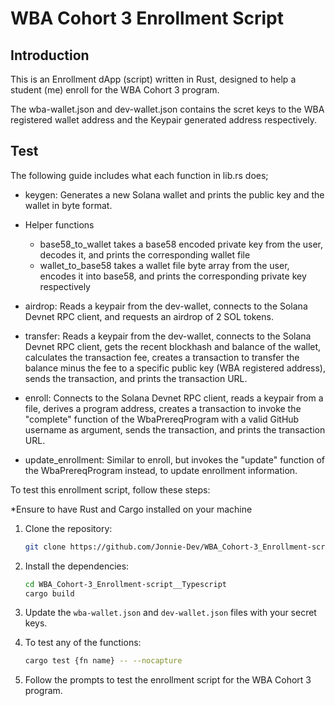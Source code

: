 # WBA Cohort 3 Enrollment Script

## Introduction

This is an Enrollment dApp (script) written in Rust, designed to help a student (me) enroll for the WBA Cohort 3 program.

The wba-wallet.json and dev-wallet.json contains the scret keys to the WBA registered wallet address and the Keypair generated address respectively.

## Test

The following guide includes what each function in lib.rs does;

- keygen: Generates a new Solana wallet and prints the public key and the wallet in byte format.

- Helper functions

  - base58_to_wallet takes a base58 encoded private key from the user, decodes it, and prints the corresponding wallet file
  - wallet_to_base58 takes a wallet file byte array from the user, encodes it into base58, and prints the corresponding private key respectively

- airdrop: Reads a keypair from the dev-wallet, connects to the Solana Devnet RPC client, and requests an airdrop of 2 SOL tokens.

- transfer: Reads a keypair from the dev-wallet, connects to the Solana Devnet RPC client, gets the recent blockhash and balance of the wallet, calculates the transaction fee, creates a transaction to transfer the balance minus the fee to a specific public key (WBA registered address), sends the transaction, and prints the transaction URL.

- enroll: Connects to the Solana Devnet RPC client, reads a keypair from a file, derives a program address, creates a transaction to invoke the "complete" function of the WbaPrereqProgram with a valid GitHub username as argument, sends the transaction, and prints the transaction URL.

- update_enrollment: Similar to enroll, but invokes the "update" function of the WbaPrereqProgram instead, to update enrollment information.

To test this enrollment script, follow these steps:

\*Ensure to have Rust and Cargo installed on your machine

1. Clone the repository:

   ```bash
   git clone https://github.com/Jonnie-Dev/WBA_Cohort-3_Enrollment-script__Typescript.git
   ```

2. Install the dependencies:

   ```bash
   cd WBA_Cohort-3_Enrollment-script__Typescript
   cargo build
   ```

3. Update the `wba-wallet.json` and `dev-wallet.json` files with your secret keys.

4. To test any of the functions:

   ```bash
   cargo test {fn name} -- --nocapture
   ```

5. Follow the prompts to test the enrollment script for the WBA Cohort 3 program.
